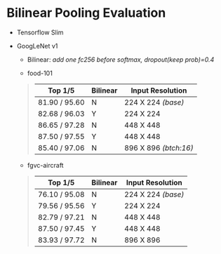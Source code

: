 # Bilinear Pooling Evaluation
- Tensorflow Slim
- GoogLeNet v1
  - Bilinear: *add one fc256 before softmax, dropout(keep prob)=0.4*
  
  - food-101
  >    Top 1/5     | Bilinear | Input Resolution
  > -------------- | -------- | -------------
  > 81.90 / 95.60  | N        | 224 X 224 *(base)* 
  > 82.68 / 96.03  | Y        | 224 X 224 
  > 86.65 / 97.28  | N        | 448 X 448 
  > 87.50 / 97.55  | Y        | 448 X 448
  > 85.40 / 97.06  | N        | 896 X 896 *(btch:16)*

  - fgvc-aircraft
  >    Top 1/5     | Bilinear | Input Resolution
  > -------------- | -------- | -------------
  > 76.10 / 95.08  | N        | 224 X 224 *(base)* 
  > 79.56 / 95.56  | Y        | 224 X 224 
  > 82.79 / 97.21  | N        | 448 X 448 
  > 87.50 / 97.45  | Y        | 448 X 448
  > 83.93 / 97.72  | N        | 896 X 896
